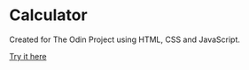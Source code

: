 # Calculator
Created for The Odin Project using HTML, CSS and JavaScript.

[Try it here](https://ivane-k.github.io/calculator/)